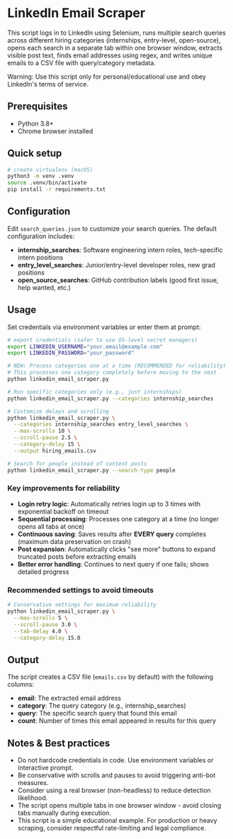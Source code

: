 # LinkedIn Email Scraper

This script logs in to LinkedIn using Selenium, runs multiple search queries across different hiring categories (internships, entry-level, open-source), opens each search in a separate tab within one browser window, extracts visible post text, finds email addresses using regex, and writes unique emails to a CSV file with query/category metadata.

Warning: Use this script only for personal/educational use and obey LinkedIn's terms of service.

## Prerequisites
- Python 3.8+
- Chrome browser installed

## Quick setup

```bash
# create virtualenv (macOS)
python3 -m venv .venv
source .venv/bin/activate
pip install -r requirements.txt
```

## Configuration

Edit `search_queries.json` to customize your search queries. The default configuration includes:
- **internship_searches**: Software engineering intern roles, tech-specific intern positions
- **entry_level_searches**: Junior/entry-level developer roles, new grad positions
- **open_source_searches**: GitHub contribution labels (good first issue, help wanted, etc.)

## Usage

Set credentials via environment variables or enter them at prompt:

```bash
# export credentials (safer to use OS-level secret managers)
export LINKEDIN_USERNAME="your.email@example.com"
export LINKEDIN_PASSWORD="your_password"

# NEW: Process categories one at a time (RECOMMENDED for reliability)
# This processes one category completely before moving to the next
python linkedin_email_scraper.py

# Run specific categories only (e.g., just internships)
python linkedin_email_scraper.py --categories internship_searches

# Customize delays and scrolling
python linkedin_email_scraper.py \
  --categories internship_searches entry_level_searches \
  --max-scrolls 10 \
  --scroll-pause 2.5 \
  --category-delay 15 \
  --output hiring_emails.csv

# Search for people instead of content posts
python linkedin_email_scraper.py --search-type people
```

### Key improvements for reliability
- **Login retry logic**: Automatically retries login up to 3 times with exponential backoff on timeout
- **Sequential processing**: Processes one category at a time (no longer opens all tabs at once)
- **Continuous saving**: Saves results after **EVERY query** completes (maximum data preservation on crash)
- **Post expansion**: Automatically clicks "see more" buttons to expand truncated posts before extracting emails
- **Better error handling**: Continues to next query if one fails; shows detailed progress

### Recommended settings to avoid timeouts
```bash
# Conservative settings for maximum reliability
python linkedin_email_scraper.py \
  --max-scrolls 5 \
  --scroll-pause 3.0 \
  --tab-delay 4.0 \
  --category-delay 15.0
```

## Output

The script creates a CSV file (`emails.csv` by default) with the following columns:
- **email**: The extracted email address
- **category**: The query category (e.g., internship_searches)
- **query**: The specific search query that found this email
- **count**: Number of times this email appeared in results for this query

## Notes & Best practices
- Do not hardcode credentials in code. Use environment variables or interactive prompt.
- Be conservative with scrolls and pauses to avoid triggering anti-bot measures.
- Consider using a real browser (non-headless) to reduce detection likelihood.
- The script opens multiple tabs in one browser window - avoid closing tabs manually during execution.
- This script is a simple educational example. For production or heavy scraping, consider respectful rate-limiting and legal compliance.

